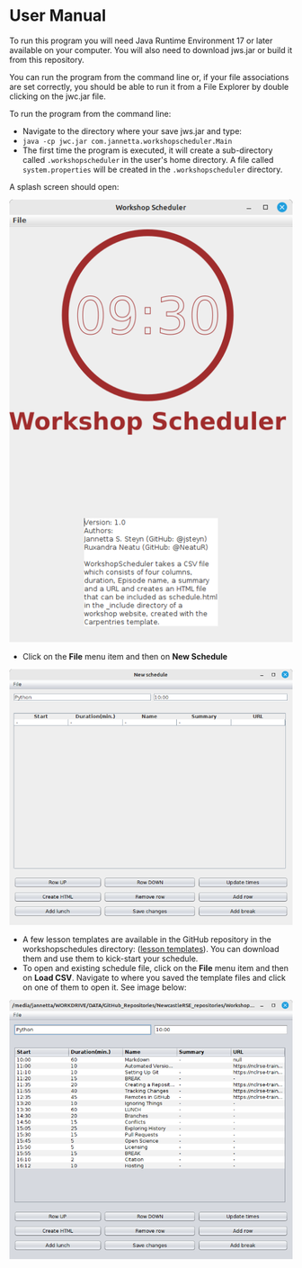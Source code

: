 # User Manual

To run this program you will need Java Runtime Environment 17 or later available on your computer. 
You will also need to download jws.jar or build it from this repository. 

You can run the program from the command line or, if your file associations are set 
correctly, you should be able to run it from a File Explorer by double clicking on
the jwc.jar file.

To run the program from the command line:
- Navigate to the directory where your save jws.jar and type: 
- `java -cp jwc.jar com.jannetta.workshopscheduler.Main`
- The first time the program is executed, it will create a sub-directory called `.workshopscheduler` in the user's home directory. A file called `system.properties` will be created in the `.workshopscheduler` directory.

A splash screen should open:

![Splash screen](images/screen01.png)

- Click on the **File** menu item and then on **New Schedule**

![New table](images/screen02.png)

- A few lesson templates are available in the GitHub repository in the workshopschedules directory: ([lesson templates](https://github.com/NewcastleRSE/WorkshopScheduler_Java/tree/main/workshopschedules)). You can download them and use them to kick-start your schedule.
- To open and existing schedule file, click on the **File** menu item and then on **Load CSV**. Navigate to where you saved the template files and click on one of them to open it. See image below:

![New table](images/screen03.png)



